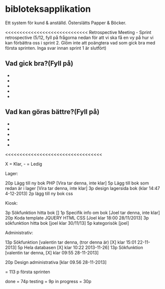 bibloteksapplikation
====================

Ett system för kund &amp; anställd. Österslätts Papper &amp; Böcker.

<<<<<<<<<<<<<<<<<<<<<<<<<<<<<
Retrospective Meeting - Sprint retrospective (5/12, fyll på frågorna nedan för att vi ska få en vy på hur vi kan förbättra oss i sprint 2. Glöm inte att poängtera vad som gick bra med första sprinten. Inga svar innan sprint 1 är slutfört)

Vad gick bra?(Fyll på)
-
-
-
-
-
-

Vad kan göras bättre?(Fyll på)
-
-
-
-
-
-

<<<<<<<<<<<<<<<<<<<<<<<<<<<<<<<<<<


 X = Klar, - = Ledig


Lager:

20p Lägg till ny bok PHP [Vira tar denna, inte klar]
5p Lägg till bok som redan är i lager [Vira tar denna, inte klar]
3p design lagersida bok (klar 14:47 4-12-2013)
2p lägg till ny bok css


Kiosk:

3p Sökfunktion hitta bok []
1p Specifik info om bok [Joel tar denna, inte klar]
20p Koda template JQUERY HTML CSS [Joel klar 18:00 28/11/2013]
3p sökfunktion hitta bok [joel klar 30/11/13]
5p kategorisök [joel]

Administrativ:

13p Sökfunktion [valentin tar denna, (tror denna är)  [X] klar 15:01 22-11-2013]
5p Hela databasen [X] klar 10:22 2013-11-26]
13p Sökfunktion [valentin tar denna, [X] klar 09:55 28-11-2013]

20p Design administrativa [klar 09.56 28-11-2013]

= 113 p första sprinten

done = 74p
testing = 9p
in progress = 30p